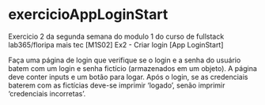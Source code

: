 # exercicioAppLoginStart
Exercicio 2 da segunda semana do modulo 1 do curso de fullstack lab365/floripa mais tec
[M1S02] Ex2 - Criar login [App LoginStart]

Faça uma página de login que verifique se o login e a senha do usuário batem com um login e senha fictício (armazenados em um objeto). A página deve conter inputs e um botão para logar. Após o login, se as credenciais baterem com as fictícias deve-se imprimir ‘logado’, senão imprimir ‘credenciais incorretas’.
